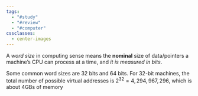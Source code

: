 ```yaml
---
tags:
  - "#study"
  - "#review"
  - "#computer"
cssclasses:
  - center-images
---
```

A *word size* in computing sense means the **nominal** size of data/pointers a machine’s CPU can process at a time, and *it is measured in bits*.

Some common word sizes are 32 bits and 64 bits. For 32-bit machines, the total number of possible virtual addresses is $2^{32} = 4,294,967,296$, which is about 4GBs of memory